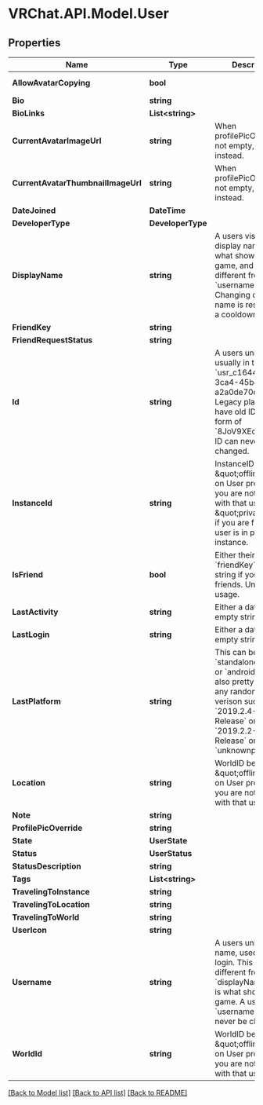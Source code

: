 # VRChat.API.Model.User

## Properties

Name | Type | Description | Notes
------------ | ------------- | ------------- | -------------
**AllowAvatarCopying** | **bool** |  | [default to true]
**Bio** | **string** |  | 
**BioLinks** | **List&lt;string&gt;** |  | 
**CurrentAvatarImageUrl** | **string** | When profilePicOverride is not empty, use it instead. | 
**CurrentAvatarThumbnailImageUrl** | **string** | When profilePicOverride is not empty, use it instead. | 
**DateJoined** | **DateTime** |  | 
**DeveloperType** | **DeveloperType** |  | 
**DisplayName** | **string** | A users visual display name. This is what shows up in-game, and can different from their &#x60;username&#x60;. Changing display name is restricted to a cooldown period. | 
**FriendKey** | **string** |  | 
**FriendRequestStatus** | **string** |  | 
**Id** | **string** | A users unique ID, usually in the form of &#x60;usr_c1644b5b-3ca4-45b4-97c6-a2a0de70d469&#x60;. Legacy players can have old IDs in the form of &#x60;8JoV9XEdpo&#x60;. The ID can never be changed. | 
**InstanceId** | **string** | InstanceID can be \&quot;offline\&quot; on User profiles if you are not friends with that user and \&quot;private\&quot; if you are friends and user is in private instance. | [optional] 
**IsFriend** | **bool** | Either their &#x60;friendKey&#x60;, or empty string if you are not friends. Unknown usage. | 
**LastActivity** | **string** | Either a date-time or empty string. | 
**LastLogin** | **string** | Either a date-time or empty string. | 
**LastPlatform** | **string** | This can be &#x60;standalonewindows&#x60; or &#x60;android&#x60;, but can also pretty much be any random Unity verison such as &#x60;2019.2.4-801-Release&#x60; or &#x60;2019.2.2-772-Release&#x60; or even &#x60;unknownplatform&#x60;. | 
**Location** | **string** | WorldID be \&quot;offline\&quot; on User profiles if you are not friends with that user. | [optional] 
**Note** | **string** |  | [optional] 
**ProfilePicOverride** | **string** |  | 
**State** | **UserState** |  | 
**Status** | **UserStatus** |  | 
**StatusDescription** | **string** |  | 
**Tags** | **List&lt;string&gt;** |  | 
**TravelingToInstance** | **string** |  | [optional] 
**TravelingToLocation** | **string** |  | [optional] 
**TravelingToWorld** | **string** |  | [optional] 
**UserIcon** | **string** |  | 
**Username** | **string** | A users unique name, used during login. This is different from &#x60;displayName&#x60; which is what shows up in-game. A users &#x60;username&#x60; can never be changed. | 
**WorldId** | **string** | WorldID be \&quot;offline\&quot; on User profiles if you are not friends with that user. | [optional] 

[[Back to Model list]](../README.md#documentation-for-models) [[Back to API list]](../README.md#documentation-for-api-endpoints) [[Back to README]](../README.md)

